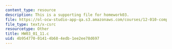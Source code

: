 ```yaml
---
content_type: resource
description: This is a supporting file for homework03.
file: https://ol-ocw-studio-app-qa.s3.amazonaws.com/courses/12-010-computational-methods-of-scientific-programming-fall-2011/4b95477001414b684edb1ee2ee78d697_HW03_01_11.c
file_type: text/x-csrc
resourcetype: Other
title: HW03_01_11.c
uid: 4b954770-0141-4b68-4edb-1ee2ee78d697
---
```

